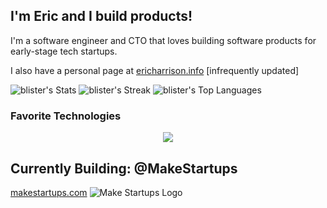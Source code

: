 ## I'm Eric and I build products! ##
I'm a software engineer and CTO that loves building 
software products for early-stage tech startups.

I also have a personal page at [ericharrison.info](https://ericharrison.info) 
[infrequently updated]

![blister's Stats](https://github-readme-stats.vercel.app/api?username=blister&theme=cobalt&show_icons=true&hide_border=true&count_private=true)
![blister's Streak](https://github-readme-streak-stats.herokuapp.com/?user=blister&theme=cobalt&hide_border=true)
![blister's Top Languages](https://github-readme-stats.vercel.app/api/top-langs/?username=blister&theme=cobalt&show_icons=true&hide_border=true&layout=compact)

### Favorite Technologies
<div align="center">
    <img src="https://skillicons.dev/icons?i=php,go,mysql,sqlite,neovim,htmx,js,bun,nodejs,ts,c,discord,linux&perline=5">
</div>

## Currently Building: @MakeStartups
[makestartups.com](https://makestartups.com)
![Make Startups Logo](https://cofounder-file-bucket.nyc3.digitaloceanspaces.com/JODE7wNy.png)
